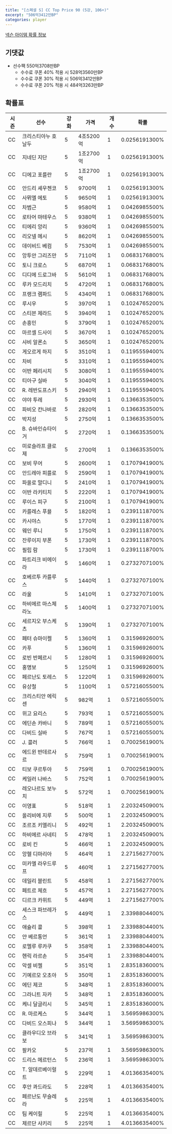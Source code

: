 ```yaml
---
title: "[스페셜 S] CC Top Price 90 (5강, 106+)"
excerpt: "506억3412만BP"
categories: player
---
```

[넥슨 아이템 확률 정보](http://iteminfo.nexon.com/probability/fo4?sn=7422)

## 기댓값
- 선수팩 550억3708만BP
  - 수수료 쿠폰 40% 적용 시 528억3560만BP
  - 수수료 쿠폰 30% 적용 시 506억3412만BP
  - 수수료 쿠폰 20% 적용 시 484억3263만BP


## 확률표

|시즌|선수|강화|가격|개수|확률|
|---|---|---|---|---|---|
|CC|크리스티아누 호날두|5|4조5200억|1|0.0256191300%|
|CC|지네딘 지단|5|1조2700억|1|0.0256191300%|
|CC|디에고 포를란|5|1조2700억|1|0.0256191300%|
|CC|안드리 셰우첸코|5|9700억|1|0.0256191300%|
|CC|사뮈엘 에토|5|9650억|1|0.0256191300%|
|CC|차범근|5|9580억|1|0.0426985500%|
|CC|로타어 마테우스|5|9380억|1|0.0426985500%|
|CC|티에리 앙리|5|9360억|1|0.0426985500%|
|CC|리오넬 메시|5|8620억|1|0.0426985500%|
|CC|데이비드 베컴|5|7530억|1|0.0426985500%|
|CC|앙투안 그리즈만|5|7110억|1|0.0683176800%|
|CC|토니 크로스|5|6870억|1|0.0683176800%|
|CC|디디에 드로그바|5|5610억|1|0.0683176800%|
|CC|루카 모드리치|5|4720억|1|0.0683176800%|
|CC|프랭크 램파드|5|4340억|1|0.0683176800%|
|CC|루시우|5|3970억|1|0.1024765200%|
|CC|스티븐 제라드|5|3940억|1|0.1024765200%|
|CC|손흥민|5|3790억|1|0.1024765200%|
|CC|마르셀 드사이|5|3670억|1|0.1024765200%|
|CC|샤비 알론소|5|3650억|1|0.1024765200%|
|CC|게오르게 하지|5|3510억|1|0.1195559400%|
|CC|차비|5|3310억|1|0.1195559400%|
|CC|이반 페리시치|5|3080억|1|0.1195559400%|
|CC|티아구 실바|5|3040억|1|0.1195559400%|
|CC|R. 레반도프스키|5|2940억|1|0.1195559400%|
|CC|야야 투레|5|2930억|1|0.1366353500%|
|CC|파비오 칸나바로|5|2820억|1|0.1366353500%|
|CC|박지성|5|2750억|1|0.1366353500%|
|CC|B. 슈바인슈타이거|5|2720억|1|0.1366353500%|
|CC|미로슬라프 클로제|5|2700억|1|0.1366353500%|
|CC|보비 무어|5|2600억|1|0.1707941900%|
|CC|안드레아 피를로|5|2590억|1|0.1707941900%|
|CC|파올로 말디니|5|2410억|1|0.1707941900%|
|CC|이반 라키티치|5|2220억|1|0.1707941900%|
|CC|루이스 피구|5|2100억|1|0.1707941900%|
|CC|카를레스 푸욜|5|1820억|1|0.2391118700%|
|CC|카시야스|5|1770억|1|0.2391118700%|
|CC|웨인 루니|5|1750억|1|0.2391118700%|
|CC|잔루이지 부폰|5|1730억|1|0.2391118700%|
|CC|필립 람|5|1730억|1|0.2391118700%|
|CC|파트리크 비에이라|5|1460억|1|0.2732707100%|
|CC|호베르투 카를루스|5|1440억|1|0.2732707100%|
|CC|라울|5|1410억|1|0.2732707100%|
|CC|하비에르 마스체라노|5|1400억|1|0.2732707100%|
|CC|세르지오 부스케츠|5|1390억|1|0.2732707100%|
|CC|페터 슈마이켈|5|1360억|1|0.3159692600%|
|CC|카푸|5|1360억|1|0.3159692600%|
|CC|로빈 반페르시|5|1280억|1|0.3159692600%|
|CC|홍명보|5|1250억|1|0.3159692600%|
|CC|페르난도 토레스|5|1220억|1|0.3159692600%|
|CC|유상철|5|1100억|1|0.5721605500%|
|CC|크리스티안 에릭센|5|982억|1|0.5721605500%|
|CC|위고 요리스|5|793억|1|0.5721605500%|
|CC|에딘손 카바니|5|789억|1|0.5721605500%|
|CC|다비드 실바|5|767억|1|0.5721605500%|
|CC|J. 콜러|5|766억|1|0.7002561900%|
|CC|에드윈 반데르사르|5|759억|1|0.7002561900%|
|CC|티보 쿠르투아|5|759억|1|0.7002561900%|
|CC|케일러 나바스|5|752억|1|0.7002561900%|
|CC|레오나르도 보누치|5|572억|1|0.7002561900%|
|CC|이영표|5|518억|1|2.2032450900%|
|CC|올리비에 지루|5|500억|1|2.2032450900%|
|CC|조르조 키엘리니|5|492억|1|2.2032450900%|
|CC|하비에르 사네티|5|478억|1|2.2032450900%|
|CC|로비 킨|5|466억|1|2.2032450900%|
|CC|앙헬 디마리아|5|464억|1|2.2715627700%|
|CC|미카엘 라우드루프|5|460억|1|2.2715627700%|
|CC|데일리 블린트|5|458억|1|2.2715627700%|
|CC|페트르 체흐|5|457억|1|2.2715627700%|
|CC|디르크 카위트|5|449억|1|2.2715627700%|
|CC|세스크 파브레가스|5|449억|1|2.3398804400%|
|CC|애슐리 콜|5|398억|1|2.3398804400%|
|CC|얀 베르통언|5|361억|1|2.3398804400%|
|CC|로멜루 루카쿠|5|358억|1|2.3398804400%|
|CC|헨릭 라르손|5|354억|1|2.3398804400%|
|CC|악셀 비첼|5|351억|1|2.8351836000%|
|CC|기예르모 오초아|5|350억|1|2.8351836000%|
|CC|에딘 제코|5|348억|1|2.8351836000%|
|CC|그라니트 자카|5|348억|1|2.8351836000%|
|CC|케니 달글리시|5|345억|1|2.8351836000%|
|CC|R. 마르케스|5|344억|1|3.5695986300%|
|CC|다비드 오스피나|5|344억|1|3.5695986300%|
|CC|클라우디오 브라보|5|341억|1|3.5695986300%|
|CC|팔카오|5|237억|1|3.5695986300%|
|CC|드리스 메르턴스|5|236억|1|3.5695986300%|
|CC|T. 알데르베이럴트|5|229억|1|4.0136635400%|
|CC|후안 콰드라도|5|228억|1|4.0136635400%|
|CC|페르난도 무슬레라|5|225억|1|4.0136635400%|
|CC|팀 케이힐|5|225억|1|4.0136635400%|
|CC|제르단 샤키리|5|225억|1|4.0136635400%|
